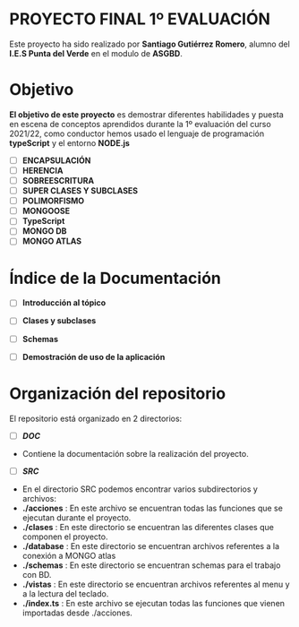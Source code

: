 # PROYECTO FINAL 1º EVALUACIÓN

Este proyecto ha sido realizado por **Santiago Gutiérrez Romero**, alumno del **I.E.S Punta del Verde** en el modulo de **ASGBD**.


# Objetivo

**El objetivo de este proyecto** es demostrar diferentes habilidades y puesta en escena de conceptos aprendidos durante la 1º evaluación del curso 2021/22, como conductor hemos usado el lenguaje de programación **typeScript** y el entorno **NODE.js**
 - [ ] **ENCAPSULACIÓN**
 - [ ] **HERENCIA**
 - [ ] **SOBREESCRITURA**
 - [ ] **SUPER CLASES Y SUBCLASES**
 - [ ] **POLIMORFISMO**
 - [ ] **MONGOOSE**
 - [ ] **TypeScript**
 - [ ] **MONGO DB**
 - [ ] **MONGO ATLAS**

# Índice de la Documentación


 - [ ] **Introducción al tópico**
 - [ ] **Clases y subclases**
 - [ ] **Schemas**
 - [ ] **Demostración de uso de la aplicación**



# Organización del repositorio

El repositorio está organizado en 2 directorios:

 - [ ] ***DOC***
 -  Contiene la documentación sobre la realización del proyecto.
 
 - [ ] ***SRC***
 -  En el directorio SRC podemos encontrar varios subdirectorios y archivos:
   - **./acciones** : En este archivo se encuentran todas las funciones que se ejecutan durante el proyecto.
   - **./clases** : En este directorio se encuentran las diferentes clases que componen el proyecto.
   - **./database** : En este directorio se encuentran archivos referentes a la conexión a MONGO atlas
   - **./schemas** : En este directorio se encuentran schemas para el trabajo con BD.
   - **./vistas** : En este directorio se encuentran archivos referentes al menu y a la lectura del teclado.
   - **./index.ts** : En este archivo se ejecutan todas las funciones que vienen importadas desde ./acciones.
   
